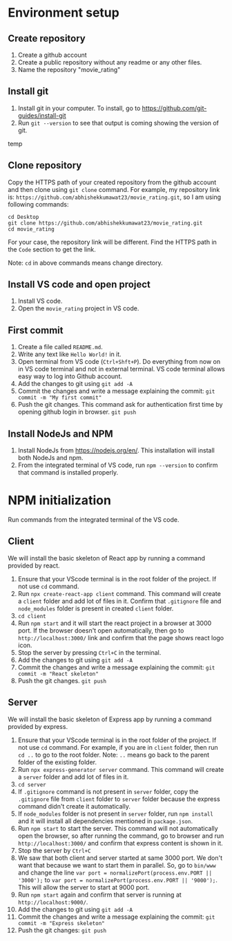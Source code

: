 # Environment setup
## Create repository
1. Create a github account
2. Create a public repository without any readme or any other files.
3. Name the repository "movie_rating"

## Install git
1. Install git in your computer. To install, go to https://github.com/git-guides/install-git
2. Run `git --version` to see that output is coming showing the version of git.

temp
## Clone repository
Copy the HTTPS path of your created repository from the github account and then clone using `git clone` command. For example, my repository link is: `https://github.com/abhishekkumawat23/movie_rating.git`, so I am using following commands:
```
cd Desktop
git clone https://github.com/abhishekkumawat23/movie_rating.git
cd movie_rating
```
For your case, the repository link will be different. Find the HTTPS path in the `Code` section to get the link.

Note: `cd` in above commands means change directory.

## Install VS code and open project
1. Install VS code.
2. Open the `movie_rating` project in VS code.

## First commit
1. Create a file called `README.md`.
2. Write any text like `Hello World!` in it.
3. Open terminal from VS code (`Ctrl+Shft+P`). Do everything from now on in VS code terminal and not in external terminal. VS code terminal allows easy way to log into Github account.
4. Add the changes to git using
`git add -A`
5. Commit the changes and write a message explaining the commit:
`git commit -m "My first commit"`
6. Push the git changes. This command ask for authentication first time by opening github login in browser.
`git push`

## Install NodeJs and NPM
1. Install NodeJs from https://nodejs.org/en/. This installation will install both NodeJs and npm.
2. From the integrated terminal of VS code, run `npm --version` to confirm that command is installed properly.

# NPM initialization
Run commands from the integrated terminal of the VS code.

## Client
We will install the basic skeleton of React app by running a command provided by react.
1. Ensure that your VScode terminal is in the root folder of the project. If not use `cd` command.
2. Run `npx create-react-app client` command. This command will create a `client` folder and add lot of files in it. Confirm that `.gitignore` file and `node_modules` folder is present in created `client` folder.
3. `cd client`
4. Run `npm start` and it will start the react project in a browser at 3000 port. If the browser doesn't open automatically, then go to `http://localhost:3000/` link and confirm that the page shows react logo icon.
5. Stop the server by pressing `Ctrl+C` in the terminal.
6. Add the changes to git using
`git add -A`
7. Commit the changes and write a message explaining the commit:
`git commit -m "React skeleton"`
8. Push the git changes.
`git push`

## Server
We will install the basic skeleton of Express app by running a command provided by express.
1. Ensure that your VScode terminal is in the root folder of the project. If not use `cd` command. For example, if you are in `client` folder, then run `cd ..` to go to the root folder. Note: `..` means go back to the parent folder of the existing folder.
2. Run `npx express-generator server` command. This command will create a `server` folder and add lot of files in it.
3. `cd server`
4. If `.gitignore` command is not present in `server` folder, copy the `.gitignore` file from `client` folder to `server` folder because the express command didn't create it automatically.
5. If `node_modules` folder is not present in `server` folder, run `npm install` and it will install all dependencies mentioned in `package.json`.
6. Run `npm start` to start the server. This command will not automatically open the browser, so after running the command, go to browser and run `http://localhost:3000/` and confirm that express content is shown in it.
7. Stop the server by `Ctrl+C`
8. We saw that both client and server started at same 3000 port. We don't want that because we want to start them in parallel. So, go to `bin/www` and change the line `var port = normalizePort(process.env.PORT || '3000');` to `var port = normalizePort(process.env.PORT || '9000');`. This will allow the server to start at 9000 port.
9. Run `npm start` again and confirm that server is running at `http://localhost:9000/`.
10. Add the changes to git using
`git add -A`
11. Commit the changes and write a message explaining the commit:
`git commit -m "Express skeleton"`
12. Push the git changes:
`git push`
